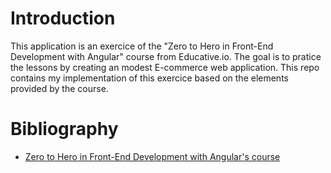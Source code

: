 # Introduction
This application is an exercice of the "Zero to Hero in Front-End Development with Angular" course
from Educative.io. The goal is to pratice the lessons by creating an modest E-commerce web application.
This repo contains my implementation of this exercice based on the elements provided by the course.
# Bibliography
- [Zero to Hero in Front-End Development with Angular's course](https://www.educative.io/path/zero-to-hero-in-front-end-development-with-angular)
